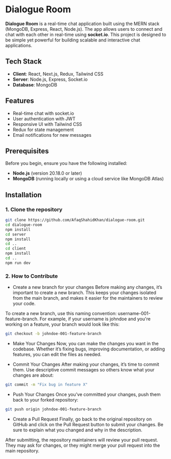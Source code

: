# Dialogue Room

**Dialogue Room** is a real-time chat application built using the MERN stack (MongoDB, Express, React, Node.js). The app allows users to connect and chat with each other in real-time using **socket.io**. This project is designed to be simple yet powerful for building scalable and interactive chat applications.

## Tech Stack

- **Client**: React, Next.js, Redux, Tailwind CSS
- **Server**: Node.js, Express, Socket.io
- **Database**: MongoDB

## Features

- Real-time chat with socket.io
- User authentication with JWT
- Responsive UI with Tailwind CSS
- Redux for state management
- Email notifications for new messages

## Prerequisites

Before you begin, ensure you have the following installed:

- **Node.js** (version 20.18.0 or later)
- **MongoDB** (running locally or using a cloud service like MongoDB Atlas)

## Installation

### 1. Clone the repository

```bash
git clone https://github.com/AfaqShahidKhan/dialogue-room.git
cd dialogue-room
npm install
cd server
npm install
cd ..
cd client
npm install
cd ..
npm run dev

```

### 2. How to Contribute

- Create a new branch for your changes
  Before making any changes, it’s important to create a new branch. This keeps your changes isolated from the main branch, and makes it easier for the maintainers to review your code.

To create a new branch, use this naming convention: username-001-feature-branch. For example, if your username is johndoe and you're working on a feature, your branch would look like this:

```bash
git checkout -b johndoe-001-feature-branch
```

- Make Your Changes
  Now, you can make the changes you want in the codebase. Whether it’s fixing bugs, improving documentation, or adding features, you can edit the files as needed.

- Commit Your Changes
  After making your changes, it’s time to commit them. Use descriptive commit messages so others know what your changes are about:

```bash
git commit -m "Fix bug in feature X"
```

- Push Your Changes
  Once you’ve committed your changes, push them back to your forked repository:

```bash
git push origin johndoe-001-feature-branch
```

- Create a Pull Request
  Finally, go back to the original repository on GitHub and click on the Pull Request button to submit your changes. Be sure to explain what you changed and why in the description.

After submitting, the repository maintainers will review your pull request. They may ask for changes, or they might merge your pull request into the main repository.
